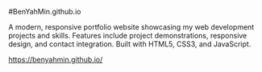 #BenYahMin.github.io

A modern, responsive portfolio website showcasing my web development projects and skills. Features include project demonstrations, responsive design, and contact integration. 
Built with HTML5, CSS3, and JavaScript.

https://benyahmin.github.io/
